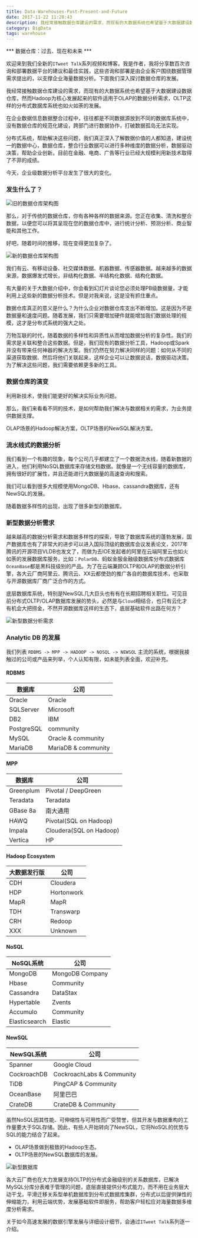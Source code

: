 ```yaml
---
title: Data-Warehouses-Past-Present-and-Future
date: 2017-11-22 11:28:43
description: 我经常接触数据仓库建设的需求，而现有的大数据系统也希望基于大数据建设数据仓库，然而Hadoop为核心发展起来的软件适用于OLAP的数据分析需求，OLTP这样的分布式数据库系统也如火如荼的发展。
category: BigData
tags: warehouse
---
```

*** 数据仓库：过去、现在和未来 ***

欢迎来到我们全新的`ITweet Talk`系列视频和博客。我是作者，我将分享数百次咨询和部署数据平台的建议和最佳实践，这些咨询和部署是由企业客户围绕数据管理需求提出的，以支撑企业海量数据分析。下面我们深入探讨数据仓库的发展。

我经常接触数据仓库建设的需求，而现有的大数据系统也希望基于大数据建设数据仓库，然而Hadoop为核心发展起来的软件适用于OLAP的数据分析需求，OLTP这样的分布式数据库系统也如火如荼的发展。

在企业数据信息数据整合过程中，往往都是不同数据源放到不同的数据库系统中，没有数据仓库的规范化建设，跨部门进行数据协作，打破数据孤岛无法实现。

分布式系统，帮助解决这些问题，我们真正深入了解数据价值的人都知道，建设统一的数据中心，数据仓库，整合行业数据可以进行多种维度的数据分析，数据驱动决策，帮助企业创新。目前在金融、电商、广告等行业已经大规模利用新技术取得了不菲的成绩。

今天，企业级数据分析平台发生了很大的变化。

### 发生什么了？ 

![旧的数据仓库架构图](https://github.com/itweet/labs/raw/master/BigData/img/datadiagram-1.jpg)

那么，对于传统的数据仓库，你有各种各样的数据来源。您正在收集、清洗和整合数据，以便您可以将其呈现在您的数据仓库中，进行统计分析、预测分析、商业智能和其他工作。

好吧，随着时间的推移，现在变得更加复杂了。

![新的数据仓库架构图](https://github.com/itweet/labs/raw/master/BigData/img/datadiagram-2.jpg)

我们有云、有移动设备、社交媒体数据、机器数据、传感器数据。越来越多的数据来源，数据爆发式增长，非结构化数据、半结构化数据、结构化数据。

有大量的关于大数据介绍中，你会看到幻灯片谈论您必须处理PB级数据量，才能利用上这些新的数据分析技术。但是对我来说，这是没有抓住重点。

数据仓库真正的意义是什么？为什么企业对数据仓库支出不断增加。这是因为不是数据量和速度问题。随着发展，我们只需要增加硬件就能增加我们数据处理的规模，这才是分布式系统的强大之处。

万物互联的时代，随着数据的多样性和异质性从而增加数据分析的复杂性。我们的需求是关联和整合这些数据。但是，我们现有的数据分析工具，Hadoop或Spark并没有带来任何神器的解决方案。我们仍然在努力解决同样的问题：如何从不同的渠道获取数据、然后将他们关联起来，这样企业可以让数据说话，数据驱动决策。为了解决这些问题，我们需要依赖更多新的工具。

### 数据仓库的演变

利用新技术，使我们能更好的解决实际业务问题。

那么，我们来看看不同的技术，是如何帮助我们解决与数据相关的需求，为业务提供数据支撑。

OLAP场景的Hadoop解决方案，OLTP场景的NewSQL解决方案。

### 流水线式的数据分析

我们看到一个有趣的现象，每个公司几乎都建立了一个数据流水线，随着新数据的进入，他们利用NoSQL数据库来存储文档数据。就像是一个无线容量的数据库，拥有很好的扩展性，并且还能进行大数据量的高速查询和搜索。

我们可以看到很多大规模使用MongoDB、Hbase、cassandra数据库，还有NewSQL的发展。

随着数据多样性的出现，出现了很多新型的数据库。

### 新型数据分析需求

越来越高的数据分析需求和数据多样性的探索，导致了数据库系统的蓬勃发展，国产数据库也有了非常大的进步可以进入国际顶级的数据库会议发表论文，2017年腾讯的开源项目VLDB也发文了，而做为去IOE发起者的阿里在云端阿里云也如火如荼的发展数据库服务，比如：`PolarDB`、蚂蚁金服金融级数据库分布式数据库`OceanBase`都是黑科技级别的产品。为了在云端兼顾OLTP和OLAP的数据分析引擎，各大云厂商阿里云、腾讯云、XX云都使劲的推广各自的数据库技术，也采取与开源数据库厂商广泛合作的方式。

底层数据库系统，特别是NewSQL几大巨头也有有在长期招聘相关职位。可见目前分布式OLTP/OLAP数据库发展的势头，必然是与`Cloud`相结合，也只有云化才有机会大把捞金，不然开源数据库这样的生态下，底层基础软件出路在何方？

![新型数据分析需求](https://github.com/itweet/labs/raw/master/BigData/img/new-data-requirements-analysis.png)

### Analytic DB 的发展

我们列表 `RDBMS -> MPP -> HADOOP -> NOSQL -> NEWSQL` 主流的系统，根据我接触过的公司或产品来列举，个人认知有限，如未能列表全面，欢迎补充。

#### RDBMS

|    数据库     |              公司               |
| ------------ | ------------------------------- |
|  Oracle      |            Oracle               |
| SQLServer    |           Microsoft             |
|     DB2      |              IBM                |
| PostgreSQL   |           community             |
| MySQL        |       Oracle & community        |
| MariaDB      |       MariaDB & community       |

#### MPP

|    数据库     |                 公司            |
| ------------ | ------------------------------- |
|  Greenplum   |            Pivotal / DeepGreen  |
| Teradata     |           Teradata              |
| GBase 8a     |             南大通用             |
| HAWQ         |       Pivotal(SQL on Hadoop)    |
| Impala       |       Cloudera(SQL on Hadoop)   |
| Vertica      |          HP                     |

#### Hadoop  Ecosystem

|  大数据发行版  |              公司               |
| ------------ | ------------------------------- |
|    CDH       |            Cloudera             |
|    HDP       |            Hortonwork           |
|    MapR      |            MapR                 |
|    TDH       |            Transwarp            |
|    CRH       |            Redoop               |
|    XXX       |            Unknown              |

#### NoSQL

|   NoSQL系统   |              公司               |
| ------------ | ------------------------------- |
|    MongoDB   |        MongoDB Company          |
|    Hbase     |            Community            |
|    Cassandra |            DataStax             |
|   Hypertable |            Zvents               |
|   Accumulo   |            Community            |
| Elasticsearch|            Elastic              |

#### NewSQL

|  NewSQL系统   |              公司               |
| ------------ | ------------------------------- |
|    Spanner   |            Google Cloud         |
| CockroachDB  |   CockroachLabs & Community     |
|    TiDB      |   PingCAP  & Community          |
|   OceanBase  |            阿里巴巴              |
|   CrateDB    |         CrateDB & Community     |

虽然NoSQL因其性能、可伸缩性与可用性而广受赞誉，但其开发与数据重构的工作量要大于SQL存储。因此，有些人开始转向了NewSQL，它将NoSQL的优势与SQL的能力结合了起来。

* OLAP场景做到极致的Hadoop生态。
* OLTP场景的NewSQL数据库的发展。

![新型数据库](https://github.com/itweet/labs/raw/master/BigData/img/db_type.png)

各大云厂商也在大力发展支持OLTP的分布式金融级别的关系数据库，已解决MySQL分库分表难于管理的问题，底层直接提供分布式能力，而不用在业务层大动干戈，平滑迁移关系型单机数据库到分布式数据库集群，分布式以后提供弹性的伸缩能力，利用云端优势，发展基础软件即服务，帮助客户轻松应对海量数据多维度分析需求。

关于如今高速发展的数据引擎发展与详细设计细节，会通过`ITweet Talk`系列逐一介绍。

